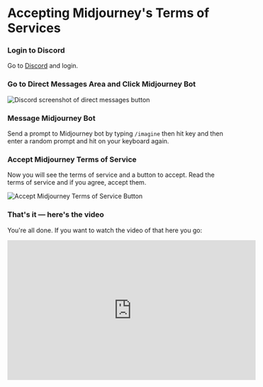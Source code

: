 # Accepting Midjourney's Terms of Services

<Steps>

### Login to Discord

Go to [Discord](https://www.discord.com/login) and login.

### Go to Direct Messages Area and Click Midjourney Bot

![Discord screenshot of direct messages button](/CleanShot-2024-01-29-at-12.17.26@2x.png)

### Message Midjourney Bot

Send a prompt to Midjourney bot by typing `/imagine` then hit *<Enter>* key and then enter a random prompt and hit *<Enter>* on your keyboard again.

### Accept Midjourney Terms of Service

Now you will see the terms of service and a button to accept. Read the terms of service and if you agree, accept them.

![Accept Midjourney Terms of Service Button](/CleanShot-2024-01-29-at-12.36.03@2x.png)

### That's it — here's the video

You're all done. If you want to watch the video of that here you go:

<iframe width="560" height="315" src="https://www.youtube.com/embed/7bq1oM52F88?si=6eYZGb7R9nQ7z13x" title="YouTube video player" frameborder="0" allow="accelerometer; autoplay; clipboard-write; encrypted-media; gyroscope; picture-in-picture; web-share" allowfullscreen></iframe>

</Steps>